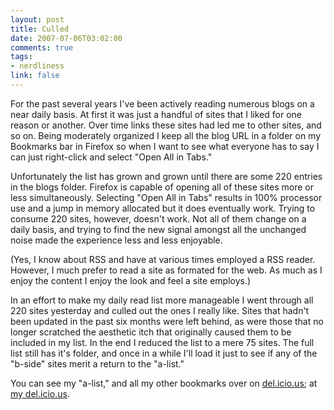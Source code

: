 ```yaml
--- 
layout: post
title: Culled
date: 2007-07-06T03:02:00
comments: true
tags:
- nerdliness
link: false
---
```

For the past several years I've been actively reading numerous blogs on a near daily basis.  At first it was just a handful of sites that I liked for one reason or another.  Over time links these sites had led me to other sites, and so on.  Being moderately organized I keep all the blog URL in a folder on my Bookmarks bar in Firefox so when I want to see what everyone has to say I can just right-click and select "Open All in Tabs."

Unfortunately the list has grown and grown until there are some 220 entries in the blogs folder.  Firefox is capable of opening all of these sites more or less simultaneously.  Selecting "Open All in Tabs" results in 100% processor use and a jump in memory allocated but it does eventually work.  Trying to consume 220 sites, however, doesn't work.  Not all of them change on a daily basis, and trying to find the new signal amongst all the unchanged noise made the experience less and less enjoyable.

(Yes, I know about RSS and have at various times employed a RSS reader.  However, I much prefer to read a site as formated for the web.  As much as I enjoy the content I enjoy the look and feel a site employs.)

In an effort to make my daily read list more manageable I went through all 220 sites yesterday and culled out the ones I really like.  Sites that hadn't been updated in the past six months were left behind, as were those that no longer scratched the aesthetic itch that originally caused them to be included in my list.  In the end I reduced the list to a mere 75 sites.  The full list still has it's folder, and once in a while I'll load it just to see if any of the "b-side" sites merit a return to the "a-list."

You can see my "a-list," and all my other bookmarks over on <a href="http://del.icio.us" title="del.icio.us">del.icio.us</a>; at <a href="http://del.icio.us/zanshin" title="my del.icio.us links">my del.icio.us</a>.
